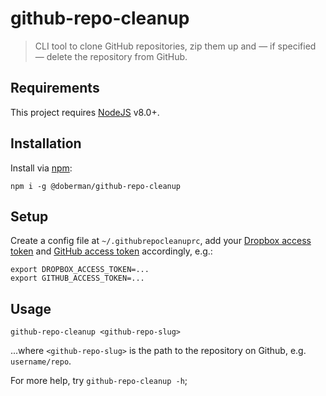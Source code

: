 # github-repo-cleanup

> CLI tool to clone GitHub repositories, zip them up and — if specified — delete the repository from GitHub.

## Requirements

This project requires [NodeJS](https://nodejs.org) v8.0+.

## Installation

Install via [npm](https://npmjs.com):

```
npm i -g @doberman/github-repo-cleanup
```

## Setup

Create a config file at `~/.githubrepocleanuprc`, add your
[Dropbox access token](https://www.dropbox.com/developers/apps)
and [GitHub access token](https://github.com/settings/tokens) accordingly, e.g.:

```
export DROPBOX_ACCESS_TOKEN=...
export GITHUB_ACCESS_TOKEN=...
```

## Usage

```
github-repo-cleanup <github-repo-slug>
```

...where `<github-repo-slug>` is the path to the repository on Github,
e.g. `username/repo`.

For more help, try `github-repo-cleanup -h`;
